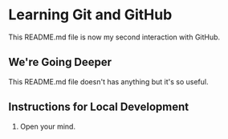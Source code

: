 # Learning Git and GitHub

This README.md file is now my second interaction with GitHub.

## We're Going Deeper

This README.md file doesn't has anything but it's so useful.

## Instructions for Local Development

1. Open your mind.
